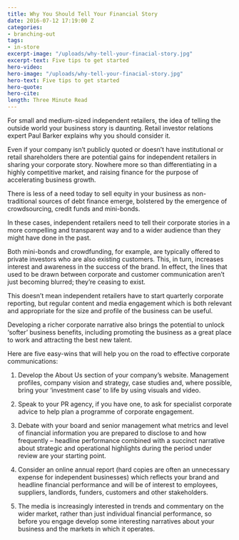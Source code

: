 ```yaml
---
title: Why You Should Tell Your Financial Story
date: 2016-07-12 17:19:00 Z
categories:
- branching-out
tags:
- in-store
excerpt-image: "/uploads/why-tell-your-finacial-story.jpg"
excerpt-text: Five tips to get started
hero-video: 
hero-image: "/uploads/why-tell-your-finacial-story.jpg"
hero-text: Five tips to get started
hero-quote:
hero-cite:
length: Three Minute Read
---
```


For small and medium-sized independent retailers, the idea of telling the outside world your business story is daunting. Retail investor relations expert Paul Barker explains why you should consider it.

Even if your company isn’t publicly quoted or doesn’t have institutional or retail shareholders there are potential gains for independent retailers in sharing your corporate story. Nowhere more so than differentiating in a highly competitive market, and raising finance for the purpose of accelerating business growth.

There is less of a need today to sell equity in your business as non-traditional sources of debt finance emerge, bolstered by the emergence of crowdsourcing, credit funds and mini-bonds.

In these cases, independent retailers need to tell their corporate stories in a more compelling and transparent way and to a wider audience than they might have done in the past.

Both mini-bonds and crowdfunding, for example, are typically offered to private investors who are also existing customers. This, in turn, increases interest and awareness in the success of the brand. In effect, the lines that used to be drawn between corporate and customer communication aren’t just becoming blurred; they’re ceasing to exist.

This doesn’t mean independent retailers have to start quarterly corporate reporting, but regular content and media engagement which is both relevant and appropriate for the size and profile of the business can be useful.

Developing a richer corporate narrative also brings the potential to unlock ‘softer’ business benefits, including promoting the business as a great place to work and attracting the best new talent.

Here are five easy-wins that will help you on the road to effective corporate communications:

1. Develop the About Us section of your company’s website. Management profiles, company vision and strategy, case studies and, where possible, bring your ‘investment case’ to life by using visuals and video.

2. Speak to your PR agency, if you have one, to ask for specialist corporate advice to help plan a programme of corporate engagement.

3. Debate with your board and senior management what metrics and level of financial information you are prepared to disclose to and how frequently – headline performance combined with a succinct narrative about strategic and operational highlights during the period under review are your starting point.

4. Consider an online annual report (hard copies are often an unnecessary expense for independent businesses) which reflects your brand and headline financial performance and will be of interest to employees, suppliers, landlords, funders, customers and other stakeholders.

5. The media is increasingly interested in trends and commentary on the wider market, rather than just individual financial performance, so before you engage develop some interesting narratives about your business and the markets in which it operates. 
